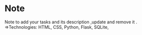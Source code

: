 # Note 
   Note to add your tasks and its description ,update and remove it .
=>Technologies:
   HTML, CSS, Python, Flask, SQLite,
